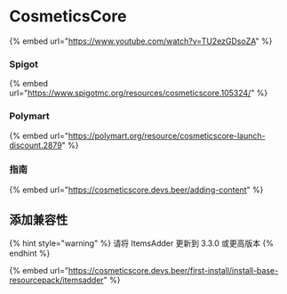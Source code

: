 # CosmeticsCore

{% embed url="https://www.youtube.com/watch?v=TU2ezGDsoZA" %}

### Spigot

{% embed url="https://www.spigotmc.org/resources/cosmeticscore.105324/" %}

### Polymart

{% embed url="https://polymart.org/resource/cosmeticscore-launch-discount.2879" %}

### 指南

{% embed url="https://cosmeticscore.devs.beer/adding-content" %}

## **添加兼容性**

{% hint style="warning" %}
请将 ItemsAdder 更新到 3.3.0 或更高版本
{% endhint %}

{% embed url="https://cosmeticscore.devs.beer/first-install/install-base-resourcepack/itemsadder" %}
